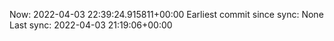 Now: 2022-04-03 22:39:24.915811+00:00 Earliest commit since sync: None Last sync: 2022-04-03 21:19:06+00:00
